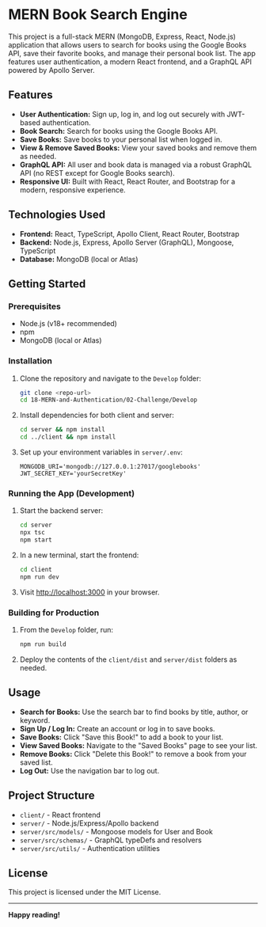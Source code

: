 # MERN Book Search Engine

This project is a full-stack MERN (MongoDB, Express, React, Node.js) application that allows users to search for books using the Google Books API, save their favorite books, and manage their personal book list. The app features user authentication, a modern React frontend, and a GraphQL API powered by Apollo Server.

## Features

- **User Authentication:** Sign up, log in, and log out securely with JWT-based authentication.
- **Book Search:** Search for books using the Google Books API.
- **Save Books:** Save books to your personal list when logged in.
- **View & Remove Saved Books:** View your saved books and remove them as needed.
- **GraphQL API:** All user and book data is managed via a robust GraphQL API (no REST except for Google Books search).
- **Responsive UI:** Built with React, React Router, and Bootstrap for a modern, responsive experience.

## Technologies Used

- **Frontend:** React, TypeScript, Apollo Client, React Router, Bootstrap
- **Backend:** Node.js, Express, Apollo Server (GraphQL), Mongoose, TypeScript
- **Database:** MongoDB (local or Atlas)

## Getting Started

### Prerequisites
- Node.js (v18+ recommended)
- npm
- MongoDB (local or Atlas)

### Installation
1. Clone the repository and navigate to the `Develop` folder:
   ```bash
   git clone <repo-url>
   cd 18-MERN-and-Authentication/02-Challenge/Develop
   ```
2. Install dependencies for both client and server:
   ```bash
   cd server && npm install
   cd ../client && npm install
   ```
3. Set up your environment variables in `server/.env`:
   ```env
   MONGODB_URI='mongodb://127.0.0.1:27017/googlebooks'
   JWT_SECRET_KEY='yourSecretKey'
   ```

### Running the App (Development)
1. Start the backend server:
   ```bash
   cd server
   npx tsc
   npm start
   ```
2. In a new terminal, start the frontend:
   ```bash
   cd client
   npm run dev
   ```
3. Visit [http://localhost:3000](http://localhost:3000) in your browser.

### Building for Production
1. From the `Develop` folder, run:
   ```bash
   npm run build
   ```
2. Deploy the contents of the `client/dist` and `server/dist` folders as needed.

## Usage
- **Search for Books:** Use the search bar to find books by title, author, or keyword.
- **Sign Up / Log In:** Create an account or log in to save books.
- **Save Books:** Click "Save this Book!" to add a book to your list.
- **View Saved Books:** Navigate to the "Saved Books" page to see your list.
- **Remove Books:** Click "Delete this Book!" to remove a book from your saved list.
- **Log Out:** Use the navigation bar to log out.

## Project Structure
- `client/` - React frontend
- `server/` - Node.js/Express/Apollo backend
- `server/src/models/` - Mongoose models for User and Book
- `server/src/schemas/` - GraphQL typeDefs and resolvers
- `server/src/utils/` - Authentication utilities

## License
This project is licensed under the MIT License.

---

**Happy reading!**
